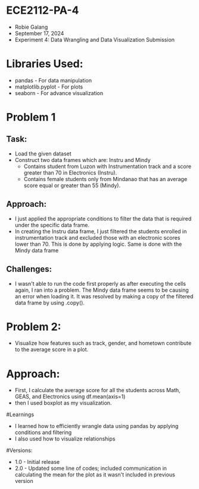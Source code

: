 # ECE2112-PA-4
- Robie Galang
- September 17, 2024
- Experiment 4: Data Wrangling and Data Visualization Submission

# Libraries Used:
- pandas - For data manipulation
- matplotlib.pyplot - For plots
- seaborn - For advance visualization

# Problem 1
## Task:
- Load the given dataset
- Construct two data frames which are: Instru and Mindy
    - Contains student from Luzon with Instrumentation track and a score greater than 70 in Electronics (Instru).
    - Contains female students only from Mindanao that has an average score equal or greater than 55 (Mindy).
 
## Approach:
- I just applied the appropriate conditions to filter the data that is required under the specific data frame.
- In creating the Instru data frame, I just filtered the students enrolled in instrumentation track and excluded those with an electronic scores lower than 70. This is done by applying logic. Same is done with the Mindy data frame

## Challenges:
- I wasn't able to run the code first properly as after executing the cells again, I ran into a problem. The Mindy data frame seems to be causing an error when loading it. It was resolved by making a copy of the filtered data frame by using .copy().

# Problem 2:
- Visualize how features such as track, gender, and hometown contribute to the average score in a plot.

# Approach:
- First, I calculate the average score for all the students across Math, GEAS, and Electronics using df.mean(axis=1)
- then I used boxplot as my visualization.

#Learnings
- I learned how to efficiently wrangle data using pandas by applying conditions and filtering
- I also used how to visualize relationships

#Versions:
- 1.0 - Initial release
- 2.0 - Updated some line of codes; included communication in calculating the mean for the plot as it wasn't included in previous version
